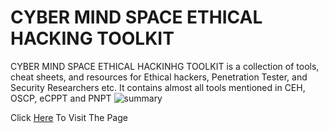 # CYBER MIND SPACE ETHICAL HACKING TOOLKIT

CYBER MIND SPACE ETHICAL HACKINHG TOOLKIT is a collection of tools, cheat sheets, and resources for Ethical hackers, Penetration Tester, and Security Researchers etc.
It contains almost all tools mentioned in CEH, OSCP, eCPPT and PNPT
![summary](https://github.com/abdullah-baghuth/Ethical-Hacking-Toolkit/blob/main/summary.gif)

Click [Here](https://almadadali.github.io/CYBER-MIND-SPACE-ETHICAL-HACKING-TOOLKIT/) To Visit The Page
